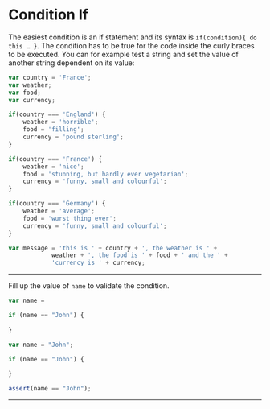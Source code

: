 # Condition If

The easiest condition is an if statement and its syntax is `if(condition){ do this … }`. The condition has to be true for the code inside the curly braces to be executed. You can for example test a string and set the value of another string dependent on its value:

```javascript
var country = 'France';
var weather;
var food;
var currency;

if(country === 'England') {
    weather = 'horrible';
    food = 'filling';
    currency = 'pound sterling';
}

if(country === 'France') {
    weather = 'nice';
    food = 'stunning, but hardly ever vegetarian';
    currency = 'funny, small and colourful';
}

if(country === 'Germany') {
    weather = 'average';
    food = 'wurst thing ever';
    currency = 'funny, small and colourful';
}

var message = 'this is ' + country + ', the weather is ' + 
            weather + ', the food is ' + food + ' and the ' + 
            'currency is ' + currency;
```

---

Fill up the value of `name` to validate the condition.

```js
var name = 

if (name == "John") {
    
}
```

```js
var name = "John";

if (name == "John") {
    
}
```

```js
assert(name == "John");
```

---